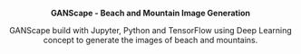 <p align="center">
  <b>
GANScape - Beach and Mountain Image Generation
  </b>
</p>
<p align="center">
GANScape build with Jupyter, Python and TensorFlow using Deep Learning concept to generate the images of beach and mountains.
</p>




